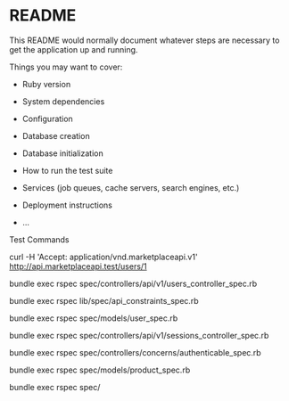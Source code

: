 # README

This README would normally document whatever steps are necessary to get the
application up and running.

Things you may want to cover:

* Ruby version

* System dependencies

* Configuration

* Database creation

* Database initialization

* How to run the test suite

* Services (job queues, cache servers, search engines, etc.)

* Deployment instructions

* ...



Test Commands

curl -H 'Accept: application/vnd.marketplaceapi.v1' http://api.marketplaceapi.test/users/1

bundle exec rspec spec/controllers/api/v1/users_controller_spec.rb

bundle exec rspec lib/spec/api_constraints_spec.rb

bundle exec rspec spec/models/user_spec.rb

bundle exec rspec spec/controllers/api/v1/sessions_controller_spec.rb

bundle exec rspec spec/controllers/concerns/authenticable_spec.rb

bundle exec rspec spec/models/product_spec.rb

bundle exec rspec spec/

